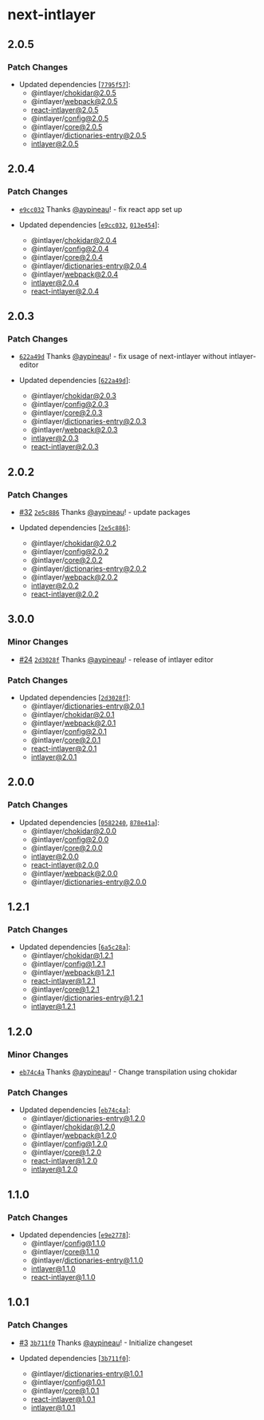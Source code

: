 # next-intlayer

## 2.0.5

### Patch Changes

- Updated dependencies [[`7795f57`](https://github.com/aypineau/intlayer/commit/7795f57ca8d616c2539f22e5692d07ab92403d3e)]:
  - @intlayer/chokidar@2.0.5
  - @intlayer/webpack@2.0.5
  - react-intlayer@2.0.5
  - @intlayer/config@2.0.5
  - @intlayer/core@2.0.5
  - @intlayer/dictionaries-entry@2.0.5
  - intlayer@2.0.5

## 2.0.4

### Patch Changes

- [`e9cc032`](https://github.com/aypineau/intlayer/commit/e9cc03211e3a86daa169c2e711566e202644f1d5) Thanks [@aypineau](https://github.com/aypineau)! - fix react app set up

- Updated dependencies [[`e9cc032`](https://github.com/aypineau/intlayer/commit/e9cc03211e3a86daa169c2e711566e202644f1d5), [`013e454`](https://github.com/aypineau/intlayer/commit/013e45437e30076daf120a17d581ed9d1e364ec4)]:
  - @intlayer/chokidar@2.0.4
  - @intlayer/config@2.0.4
  - @intlayer/core@2.0.4
  - @intlayer/dictionaries-entry@2.0.4
  - @intlayer/webpack@2.0.4
  - intlayer@2.0.4
  - react-intlayer@2.0.4

## 2.0.3

### Patch Changes

- [`622a49d`](https://github.com/aypineau/intlayer/commit/622a49d4eaf8477f3b42579a3fc27a3fefd41043) Thanks [@aypineau](https://github.com/aypineau)! - fix usage of next-intlayer without intlayer-editor

- Updated dependencies [[`622a49d`](https://github.com/aypineau/intlayer/commit/622a49d4eaf8477f3b42579a3fc27a3fefd41043)]:
  - @intlayer/chokidar@2.0.3
  - @intlayer/config@2.0.3
  - @intlayer/core@2.0.3
  - @intlayer/dictionaries-entry@2.0.3
  - @intlayer/webpack@2.0.3
  - intlayer@2.0.3
  - react-intlayer@2.0.3

## 2.0.2

### Patch Changes

- [#32](https://github.com/aypineau/intlayer/pull/32) [`2e5c886`](https://github.com/aypineau/intlayer/commit/2e5c886169ccdbd16611b77d55e9892ca699ab8d) Thanks [@aypineau](https://github.com/aypineau)! - update packages

- Updated dependencies [[`2e5c886`](https://github.com/aypineau/intlayer/commit/2e5c886169ccdbd16611b77d55e9892ca699ab8d)]:
  - @intlayer/chokidar@2.0.2
  - @intlayer/config@2.0.2
  - @intlayer/core@2.0.2
  - @intlayer/dictionaries-entry@2.0.2
  - @intlayer/webpack@2.0.2
  - intlayer@2.0.2
  - react-intlayer@2.0.2

## 3.0.0

### Minor Changes

- [#24](https://github.com/aypineau/intlayer/pull/24) [`2d3028f`](https://github.com/aypineau/intlayer/commit/2d3028f85cc58e554f2a219bf3ceedbceac7c716) Thanks [@aypineau](https://github.com/aypineau)! - release of intlayer editor

### Patch Changes

- Updated dependencies [[`2d3028f`](https://github.com/aypineau/intlayer/commit/2d3028f85cc58e554f2a219bf3ceedbceac7c716)]:
  - @intlayer/dictionaries-entry@2.0.1
  - @intlayer/chokidar@2.0.1
  - @intlayer/webpack@2.0.1
  - @intlayer/config@2.0.1
  - @intlayer/core@2.0.1
  - react-intlayer@2.0.1
  - intlayer@2.0.1

## 2.0.0

### Patch Changes

- Updated dependencies [[`0582240`](https://github.com/aypineau/intlayer/commit/058224018537c06a95f5f8484213d20a00500c7a), [`878e41a`](https://github.com/aypineau/intlayer/commit/878e41a8309bfc3f191a5b09a50d0aced57d4ccc)]:
  - @intlayer/chokidar@2.0.0
  - @intlayer/config@2.0.0
  - @intlayer/core@2.0.0
  - intlayer@2.0.0
  - react-intlayer@2.0.0
  - @intlayer/webpack@2.0.0
  - @intlayer/dictionaries-entry@2.0.0

## 1.2.1

### Patch Changes

- Updated dependencies [[`6a5c28a`](https://github.com/aypineau/intlayer/commit/6a5c28a2d5916b3a6c4e91d48bcdd3e6158cfa87)]:
  - @intlayer/chokidar@1.2.1
  - @intlayer/config@1.2.1
  - @intlayer/webpack@1.2.1
  - react-intlayer@1.2.1
  - @intlayer/core@1.2.1
  - @intlayer/dictionaries-entry@1.2.1
  - intlayer@1.2.1

## 1.2.0

### Minor Changes

- [`eb74c4a`](https://github.com/aypineau/intlayer/commit/eb74c4aa84b08b5f2dc1f8d13d91183328f4e285) Thanks [@aypineau](https://github.com/aypineau)! - Change transpilation using chokidar

### Patch Changes

- Updated dependencies [[`eb74c4a`](https://github.com/aypineau/intlayer/commit/eb74c4aa84b08b5f2dc1f8d13d91183328f4e285)]:
  - @intlayer/dictionaries-entry@1.2.0
  - @intlayer/chokidar@1.2.0
  - @intlayer/webpack@1.2.0
  - @intlayer/config@1.2.0
  - @intlayer/core@1.2.0
  - react-intlayer@1.2.0
  - intlayer@1.2.0

## 1.1.0

### Patch Changes

- Updated dependencies [[`e9e2778`](https://github.com/aypineau/intlayer/commit/e9e2778bde46a9d3d2fd1570f47935b5bd4d6886)]:
  - @intlayer/config@1.1.0
  - @intlayer/core@1.1.0
  - @intlayer/dictionaries-entry@1.1.0
  - intlayer@1.1.0
  - react-intlayer@1.1.0

## 1.0.1

### Patch Changes

- [#3](https://github.com/aypineau/intlayer/pull/3) [`3b711f0`](https://github.com/aypineau/intlayer/commit/3b711f04c6e63f211e5c5d234fe5ee7dcf24bd38) Thanks [@aypineau](https://github.com/aypineau)! - Initialize changeset

- Updated dependencies [[`3b711f0`](https://github.com/aypineau/intlayer/commit/3b711f04c6e63f211e5c5d234fe5ee7dcf24bd38)]:
  - @intlayer/dictionaries-entry@1.0.1
  - @intlayer/config@1.0.1
  - @intlayer/core@1.0.1
  - react-intlayer@1.0.1
  - intlayer@1.0.1
